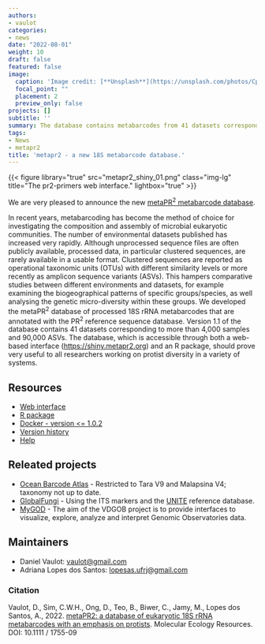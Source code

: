 ```yaml
---
authors:
- vaulot
categories:
- news
date: "2022-08-01"
weight: 10
draft: false
featured: false
image:
  caption: 'Image credit: [**Unsplash**](https://unsplash.com/photos/CpkOjOcXdUY)'
  focal_point: ""
  placement: 2
  preview_only: false
projects: []
subtitle: ''
summary: The database contains metabarcodes from 41 datasets corresponding to more than 4,000 samples and 90,000 ASVs.
tags:
- News
- metapr2
title: 'metapr2 - a new 18S metabarcode database.'
---
```



{{< figure library="true" src="metapr2_shiny_01.png" class="img-lg" title="The pr2-primers web interface." lightbox="true" >}}

We are very pleased to announce the new [metaPR<sup>2</sup> metabarcode database](https://shiny.metapr2.org/).

In recent years, metabarcoding has become the method of choice for investigating the composition and assembly of microbial eukaryotic communities. The number of environmental datasets published has increased very rapidly. Although unprocessed sequence files are often publicly available, processed data, in particular clustered sequences, are rarely available in a usable format. Clustered sequences are reported as operational taxonomic units (OTUs) with different similarity levels or more recently as amplicon sequence variants (ASVs). This hampers comparative studies between different environments and datasets, for example examining the biogeographical patterns of specific groups/species, as well analysing the genetic micro-diversity within these groups. We developed the metaPR<sup>2</sup> database of processed 18S rRNA metabarcodes that are annotated with the PR<sup>2</sup> reference sequence database. Version 1.1 of the database contains 41 datasets corresponding to more than 4,000 samples and 90,000 ASVs. The database, which is accessible through both a web-based interface (https://shiny.metapr2.org) and an R package, should prove very useful to all researchers working on protist diversity in a variety of systems. 

## Resources
* [Web interface](https://shiny.metapr2.org)
* [R package](https://pr2database.github.io/metapr2-shiny/index.html)
* [Docker - version <= 1.0.2](https://hub.docker.com/repository/docker/vaulot/metapr2)
* [Version history](https://pr2database.github.io/metapr2-shiny/news/index.html)
* [Help](https://pr2database.github.io/metapr2-shiny/articles/)


## Releated projects
* [Ocean Barcode Atlas](https://oba.mio.osupytheas.fr/ocean-atlas/OBA_analyse) - Restricted to Tara V9 and Malapsina V4; taxonomy not up to date.
* [GlobalFungi](https://globalfungi.com/) - Using the ITS markers and the [UNITE](https://unite.ut.ee/) reference database.
* [MyGOD](https://test.sb-roscoff.fr/mygod/) - The aim of the VDGOB project is to provide interfaces  to visualize, explore, analyze and interpret Genomic Observatories data.


## Maintainers
* Daniel Vaulot: vaulot@gmail.com
* Adriana Lopes dos Santos: lopesas.ufrj@gmail.com



### Citation

Vaulot, D., Sim, C.W.H., Ong, D., Teo, B., Biwer, C., Jamy, M., Lopes dos Santos, A., 2022. [metaPR2: a database of eukaryotic 18S rRNA metabarcodes with an emphasis on protists](https://doi.org/10.1111/1755-0998.13674). Molecular Ecology Resources. DOI: 10.1111 / 1755-09
